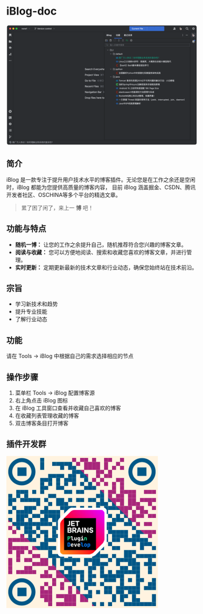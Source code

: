 # iBlog-doc

![](./img/iBlog.png)

## 简介
iBlog 是一款专注于提升用户技术水平的博客插件。无论您是在工作之余还是空闲时，iBlog 都能为您提供高质量的博客内容，
目前 iBlog 涵盖掘金、CSDN、腾讯开发者社区、OSCHINA等多个平台的精选文章。

> 累了困了闲了，来上一 **博** 吧！

## 功能与特点

- **随机一博：** 让您的工作之余提升自己，随机推荐符合您兴趣的博客文章。
- **阅读与收藏：** 您可以方便地阅读、搜索和收藏您喜欢的博客文章，并进行管理。
- **实时更新：** 定期更新最新的技术文章和行业动态，确保您始终站在技术前沿。

## 宗旨

* 学习新技术和趋势
* 提升专业技能
* 了解行业动态

## 功能

请在 Tools → iBlog 中根据自己的需求选择相应的节点

## 操作步骤
1. 菜单栏 Tools -> iBlog 配置博客源
2. 右上角点击 iBlog 图标
3. 在 iBlog 工具窗口查看并收藏自己喜欢的博客
4. 在收藏列表管理收藏的博客
5. 双击博客条目打开博客

## 插件开发群
![](./img/pluginDevelopGroup.png)